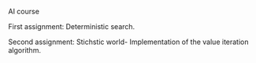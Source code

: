 AI course

First assignment:
Deterministic search.

Second assignment:
Stichstic world- Implementation of the value iteration algorithm.